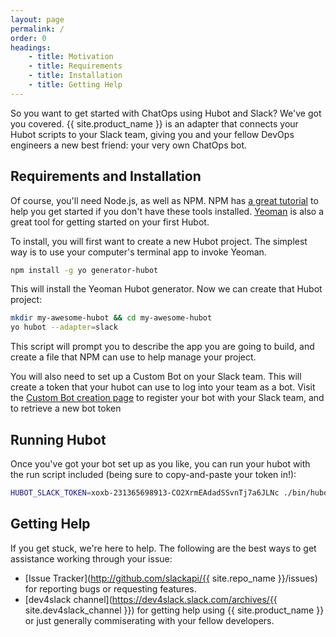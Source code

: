 ```yaml
---
layout: page
permalink: /
order: 0
headings:
    - title: Motivation
    - title: Requirements
    - title: Installation
    - title: Getting Help
---
```


So you want to get started with ChatOps using Hubot and Slack? We've got you covered. {{ site.product_name }} is an
adapter that connects your Hubot scripts to your Slack team, giving you and your fellow DevOps engineers a new best friend: your very own ChatOps bot.

## Requirements and Installation

Of course, you'll need Node.js, as well as NPM. NPM has
[a great tutorial](https://docs.npmjs.com/getting-started/installing-node) to help you get started if you don't have
these tools installed. [Yeoman](http://yeoman.io) is also a great tool for getting started on your first Hubot.

To install, you will first want to create a new Hubot project. The simplest way is to use your computer's terminal app
to invoke Yeoman.

```bash
npm install -g yo generator-hubot
```

This will install the Yeoman Hubot generator. Now we can create that Hubot project:

```bash
mkdir my-awesome-hubot && cd my-awesome-hubot
yo hubot --adapter=slack
```

This script will prompt you to describe the app you are going to build, and create a file that NPM can use to help
manage your project.

You will also need to set up a Custom Bot on your Slack team. This will create a token that your hubot can use to
log into your team as a bot. Visit the [Custom Bot creation page](https://my.slack.com/apps/A0F7YS25R-bots) to register
your bot with your Slack team, and to retrieve a new bot token

## Running Hubot

Once you've got your bot set up as you like, you can run your hubot with the run script included (being sure to
copy-and-paste your token in!):

```bash
HUBOT_SLACK_TOKEN=xoxb-231365698913-CO2XrmEAdadSSvnTj7a6JLNc ./bin/hubot --adapter slack
```

## Getting Help

If you get stuck, we're here to help. The following are the best ways to get assistance working through your issue:

  * [Issue Tracker](http://github.com/slackapi/{{ site.repo_name }}/issues) for reporting bugs or requesting features.
  * [dev4slack channel](https://dev4slack.slack.com/archives/{{ site.dev4slack_channel }}) for getting help using
  {{ site.product_name }} or just generally commiserating with your fellow developers.
